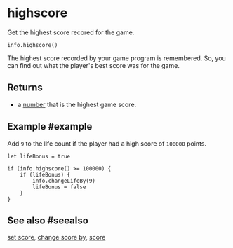 # highscore

Get the highest score recored for the game.

```sig
info.highscore()
```

The highest score recorded by your game program is remembered. So, you can find out what the player's best score was for the game.

## Returns

* a [number](/types/number) that is the highest game score.

## Example #example

Add `9` to the life count if the player had a high score of  `100000` points.

```blocks
let lifeBonus = true

if (info.highscore() >= 100000) {
    if (lifeBonus) {
        info.changeLifeBy(9)
        lifeBonus = false
    }
}
```

## See also #seealso

[set score](/reference/info/set-score),
[change score by](/reference/info/change-score-by),
[score](/reference/info/score)
